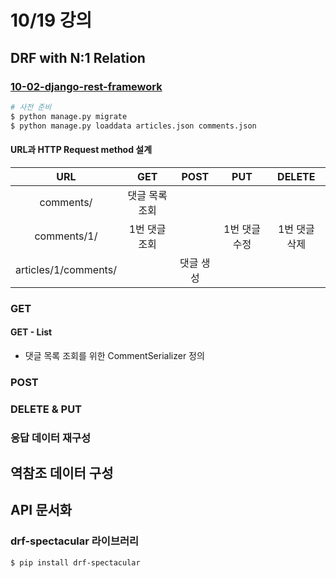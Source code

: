 # 10/19 강의
## DRF with N:1 Relation
### [10-02-django-rest-framework](../10-02-django-rest-framework/)
```bash 
# 사전 준비
$ python manage.py migrate
$ python manage.py loaddata articles.json comments.json
```

#### URL과 HTTP Request method 설계
|URL|GET|POST|PUT|DELETE|
|:--:|:--:|:--:|:--:|:--:|
|comments/|댓글 목록 조회||||
|comments/1/|1번 댓글 조회||1번 댓글 수정|1번 댓글 삭제|
|articles/1/comments/||댓글 생성|||

### GET
#### GET - List
- 댓글 목록 조회를 위한 CommentSerializer 정의

### POST

### DELETE & PUT

### 응답 데이터 재구성

## 역참조 데이터 구성

## API 문서화
### drf-spectacular 라이브러리
```bash
$ pip install drf-spectacular
```